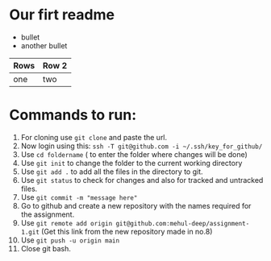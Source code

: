 # Our firt readme

- bullet
- another bullet

|Rows | Row 2|
|-----|------|
|one  | two  |


# Commands to run:
1. For cloning use `git clone` and paste the url.
2. Now login using this: `ssh -T git@github.com -i ~/.ssh/key_for_github/`
3. Use `cd foldername` ( to enter the folder where changes will be done)
4. Use `git init` to change the folder to the current working directory
5. Use `git add .` to add all the files in the directory to git.
6. Use `git status` to check for changes and also for tracked and untracked files.
7. Use `git commit -m "message here"` 
8. Go to github and create a new repository with the names required for the assignment.
9. Use `git remote add origin git@github.com:mehul-deep/assignment-1.git` (Get this link from the new repository made in no.8)
10. Use `git push -u origin main`
11. Close git bash.


